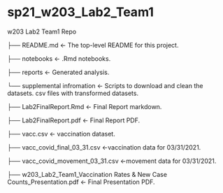 # sp21_w203_Lab2_Team1
w203 Lab2 Team1 Repo

├── README.md          <- The top-level README for this project.

├── notebooks           <- .Rmd notebooks.

├── reports            <- Generated analysis. 

└── supplemental infromation    <- Scripts to download and clean the datasets. 
                                   csv files with transformed datasets. 

├── Lab2FinalReport.Rmd     <- Final Report markdown. 

├── Lab2FinalReport.pdf     <- Final Report PDF. 

├── vacc.csv                <- vaccination dataset. 

├── vacc_covid_final_03_31.csv   <-vaccination data for 03/31/2021. 

├── vacc_covid_movement_03_31.csv <-movement data for 03/31/2021. 

├── w203_Lab2_Team1_Vaccination Rates &amp; New Case Counts_Presentation.pdf     <- Final Presentation PDF. 

